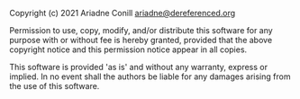 Copyright (c) 2021 Ariadne Conill <ariadne@dereferenced.org>

Permission to use, copy, modify, and/or distribute this software for any
purpose with or without fee is hereby granted, provided that the above
copyright notice and this permission notice appear in all copies.

This software is provided 'as is' and without any warranty, express or
implied.  In no event shall the authors be liable for any damages arising
from the use of this software.

